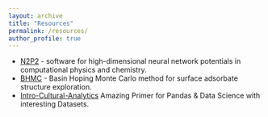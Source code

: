 ```yaml
---
layout: archive
title: "Resources"
permalink: /resources/
author_profile: true
---
```


- [N2P2](https://compphysvienna.github.io/n2p2/) - software for high-dimensional neural network potentials in computational physics and chemistry.
- [BHMC](https://github.com/vsumaria/Pt_CO_steps_NNP/tree/main/bhmc) - Basin Hoping Monte Carlo method for surface adsorbate structure exploration.
- [Intro-Cultural-Analytics](https://github.com/melaniewalsh/Intro-Cultural-Analytics) Amazing Primer for Pandas & Data Science with interesting Datasets.
